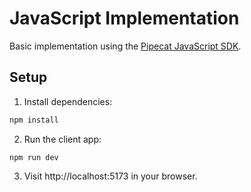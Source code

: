 # JavaScript Implementation

Basic implementation using the [Pipecat JavaScript SDK](https://docs.pipecat.ai/client/js/introduction).

## Setup

1. Install dependencies:

```bash
npm install
```

2. Run the client app:

```
npm run dev
```

3. Visit http://localhost:5173 in your browser.